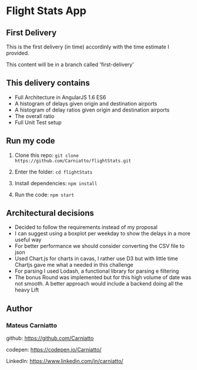 # Flight Stats App
  
  ## First Delivery
  This is the first delivery (in time) accordinly with the time estimate I provided.
  
  This content will be in a branch called 'first-delivery'
  
  ## This delivery contains
  - Full Architecture in AngularJS 1.6 ES6
  - A histogram of delays given origin and destination airports
  - A histogram of delay ratios given origin and destination airports
  - The overall ratio
  - Full Unit Test setup
  
  ## Run my code
  1. Clone this repo: `git clone https://github.com/Carniatto/flightStats.git`
  
  1. Enter the folder: `cd flightStats`
  
  1. Install dependencies: `npm install`
  
  1. Run the code: `npm start`
  
  ## Architectural decisions
  - Decided to follow the requirements instead of my proposal
  - I can suggest using a boxplot per weekday to show the delays in a more useful way
  - For better performance we should consider converting the CSV file to json
  - Used Chart.js for charts in cavas, I rather use D3 but with little time Chartjs 
  gave me what a needed in this challenge
  - For parsing I used Lodash, a functional library for parsing e filtering
  - The bonus Round was implemented but for this high volume of date was not smooth. 
  A better approach would include a backend doing all the heavy Lift
  
  ## Author
  ### **Mateus Carniatto**
  
  github: https://github.com/Carniatto
  
  codepen: https://codepen.io/Carniatto/
  
  LinkedIn: https://www.linkedin.com/in/carniatto/
